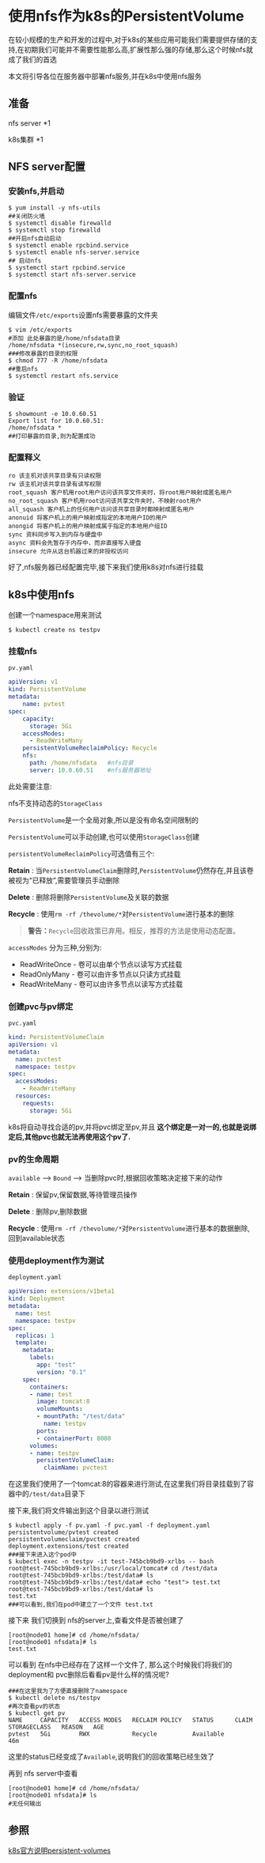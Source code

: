 # 使用nfs作为k8s的PersistentVolume

在较小规模的生产和开发的过程中,对于k8s的某些应用可能我们需要提供存储的支持,在初期我们可能并不需要性能那么高,扩展性那么强的存储,那么这个时候nfs就成了我们的首选

本文将引导各位在服务器中部署nfs服务,并在k8s中使用nfs服务

## 准备

nfs server *1

k8s集群 *1

## NFS server配置

### 安装nfs,并启动

```shell
$ yum install -y nfs-utils
##关闭防火墙
$ systemctl disable firewalld
$ systemctl stop firewalld
##开启nfs自动启动
$ systemctl enable rpcbind.service
$ systemctl enable nfs-server.service
## 启动nfs
$ systemctl start rpcbind.service
$ systemctl start nfs-server.service
```

### 配置nfs

编辑文件`/etc/exports`设置nfs需要暴露的文件夹

```shell
$ vim /etc/exports
#添加 此处暴露的是/home/nfsdata目录
/home/nfsdata *(insecure,rw,sync,no_root_squash)
###修改暴露的目录的权限
$ chmod 777 -R /home/nfsdata
##重启nfs
$ systemctl restart nfs.service
```

### 验证

```shell
$ showmount -e 10.0.60.51
Export list for 10.0.60.51:
/home/nfsdata *
##打印暴露的目录,则为配置成功
```

### 配置释义

```shell
ro 该主机对该共享目录有只读权限
rw 该主机对该共享目录有读写权限
root_squash 客户机用root用户访问该共享文件夹时，将root用户映射成匿名用户
no_root_squash 客户机用root访问该共享文件夹时，不映射root用户
all_squash 客户机上的任何用户访问该共享目录时都映射成匿名用户
anonuid 将客户机上的用户映射成指定的本地用户ID的用户
anongid 将客户机上的用户映射成属于指定的本地用户组ID
sync 资料同步写入到内存与硬盘中
async 资料会先暂存于内存中，而非直接写入硬盘
insecure 允许从这台机器过来的非授权访问
```

好了,nfs服务器已经配置完毕,接下来我们使用k8s对nfs进行挂载

## k8s中使用nfs

创建一个namespace用来测试

```shell
$ kubectl create ns testpv
```

### 挂载nfs

`pv.yaml`

```yaml
apiVersion: v1
kind: PersistentVolume
metadata:
    name: pvtest
spec:
    capacity:
      storage: 5Gi
    accessModes:
      - ReadWriteMany
    persistentVolumeReclaimPolicy: Recycle
    nfs:
      path: /home/nfsdata	#nfs目录
      server: 10.0.60.51	#nfs服务器地址
```

此处需要注意:

nfs不支持动态的`StorageClass`

`PersistentVolume`是一个全局对象,所以是没有命名空间限制的

`PersistentVolume`可以手动创建,也可以使用`StorageClass`创建

`persistentVolumeReclaimPolicy`可选值有三个:

**Retain** : 当`PersistentVolumeClaim`删除时,`PersistentVolume`仍然存在,并且该卷被视为“已释放”,需要管理员手动删除

**Delete** : 删除将删除`PersistentVolume`及关联的数据

**Recycle** : 使用`rm -rf /thevolume/*`对`PersistentVolume`进行基本的删除

> **警告：**`Recycle`回收政策已弃用。相反，推荐的方法是使用动态配置。

`accessModes` 分为三种,分别为:

- ReadWriteOnce - 卷可以由单个节点以读写方式挂载
- ReadOnlyMany - 卷可以由许多节点以只读方式挂载
- ReadWriteMany - 卷可以由许多节点以读写方式挂载

### 创建pvc与pv绑定

`pvc.yaml`

```yaml
kind: PersistentVolumeClaim
apiVersion: v1
metadata:
  name: pvctest
  namespace: testpv
spec:
  accessModes:
    - ReadWriteMany
  resources:
    requests:
      storage: 5Gi
```

k8s将自动寻找合适的pv,并将pvc绑定至pv,并且 **这个绑定是一对一的,也就是说绑定后,其他pvc也就无法再使用这个pv了.**

### pv的生命周期

`available` --> `Bound` --> 当删除pvc时,根据回收策略决定接下来的动作

**Retain** : 保留pv,保留数据,等待管理员操作

**Delete** : 删除pv,删除数据

**Recycle** : 使用`rm -rf /thevolume/*`对`PersistentVolume`进行基本的数据删除, 回到available状态

### 使用deployment作为测试

`deployment.yaml`

```yaml
apiVersion: extensions/v1beta1
kind: Deployment
metadata:
  name: test
  namespace: testpv
spec:
  replicas: 1
  template:
    metadata:
      labels:
        app: "test"
        version: "0.1"
    spec:
      containers:
      - name: test
        image: tomcat:8
        volumeMounts:
        - mountPath: "/test/data"
          name: testpv
        ports:
        - containerPort: 8080
      volumes:
      - name: testpv
        persistentVolumeClaim:
          claimName: pvctest
```

在这里我们使用了一个tomcat:8的容器来进行测试,在这里我们将目录挂载到了容器中的`/test/data`目录下

接下来,我们将文件输出到这个目录以进行测试

```shell
$ kubectl apply -f pv.yaml -f pvc.yaml -f deployment.yaml
persistentvolume/pvtest created
persistentvolumeclaim/pvctest created
deployment.extensions/test created
###接下来进入这个pod中
$ kubectl exec -n testpv -it test-745bcb9bd9-xrlbs -- bash
root@test-745bcb9bd9-xrlbs:/usr/local/tomcat# cd /test/data
root@test-745bcb9bd9-xrlbs:/test/data# ls
root@test-745bcb9bd9-xrlbs:/test/data# echo "test"> test.txt
root@test-745bcb9bd9-xrlbs:/test/data# ls
test.txt
###可以看到,我们在pod中建立了一个文件 test.txt
```

接下来 我们切换到 nfs的server上,查看文件是否被创建了

```shell
[root@node01 home]# cd /home/nfsdata/
[root@node01 nfsdata]# ls
test.txt
```

可以看到 在nfs中已经存在了这样一个文件了, 那么这个时候我们将我们的 deployment和 pvc删除后看看pv是什么样的情况呢?

```shell
###在这里我为了方便直接删除了namespace
$ kubectl delete ns/testpv
#再次查看pv的状态
$ kubectl get pv 
NAME     CAPACITY   ACCESS MODES   RECLAIM POLICY   STATUS      CLAIM   STORAGECLASS   REASON   AGE
pvtest   5Gi        RWX            Recycle          Available                                   46m
```

这里的status已经变成了`Available`,说明我们的回收策略已经生效了

再到 nfs server中查看

```shell
[root@node01 home]# cd /home/nfsdata/
[root@node01 nfsdata]# ls
#无任何输出
```

## 参照

[k8s官方说明persistent-volumes](https://kubernetes.io/docs/concepts/storage/persistent-volumes/)

